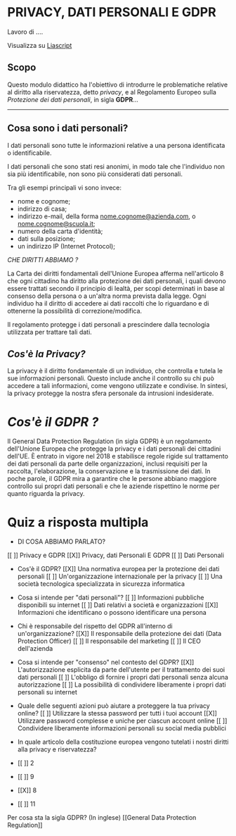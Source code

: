 <!--
author: Alessio Baldoni, Alessandro Burattini, Matteo Ciccarini

email: alessio.baldoni@savoiabenincasa.it, alessandro.burattini@savoiabenincasa.it, matteo.ciccarini@savoiabenincasa.it

version:  0.0.1

language: it

narrator: IT Italian Male

comment:  Questo lavoro servirà  a introdurre l'argomento della privacy, il trattamento dei dati personali e GDPR  

-->

# PRIVACY, DATI PERSONALI E GDPR

Lavoro di ....

Visualizza su [Liascript]()


## Scopo

Questo modulo didattico ha l'obiettivo di introdurre le problematiche relative al diritto alla riservatezza, detto *privacy*, e al Regolamento Europeo sulla *Protezione dei dati personali*, in sigla **GDPR**...

---

## Cosa sono i dati personali?

I dati personali sono tutte le informazioni relative a una persona identificata o identificabile.

I dati personali che sono stati resi anonimi, in modo tale che l'individuo non sia più identificabile, non sono più considerati dati personali.

Tra gli esempi principali vi sono invece:
- nome e cognome;
- indirizzo di casa;
- indirizzo e-mail, della forma nome.cognome@azienda.com, o nome.cognome@scuola.it;
- numero della carta d'identità;
- dati sulla posizione;
- un indirizzo IP (Internet Protocol);

*CHE DIRITTI ABBIAMO ?*

La Carta dei diritti fondamentali dell'Unione Europea afferma nell'articolo 8 che ogni cittadino ha diritto alla protezione dei dati personali, i quali devono essere trattati secondo il principio di lealtà, per scopi determinati in base al consenso della persona o a un'altra norma prevista dalla legge. Ogni individuo ha il diritto di accedere ai dati raccolti che lo riguardano e di ottenerne la possibilità di correzione/modifica.

Il regolamento protegge i dati personali a prescindere dalla tecnologia utilizzata per trattare tali dati.

## *Cos'è la Privacy?*

La privacy è il diritto fondamentale di un individuo, che controlla e tutela le sue informazioni personali. Questo include anche il controllo su chi può accedere a tali informazioni, come vengono utilizzate e condivise. In sintesi, la privacy protegge la nostra sfera personale da intrusioni indesiderate.

# *Cos'è il GDPR ?*

Il General Data Protection Regulation (in sigla GDPR) è un regolamento dell'Unione Europea che protegge la privacy e i dati personali dei cittadini dell'UE. È entrato in vigore nel 2018 e stabilisce regole rigide sul trattamento dei dati personali da parte delle organizzazioni, inclusi requisiti per la raccolta, l'elaborazione, la conservazione e la trasmissione dei dati. In poche parole, il GDPR mira a garantire che le persone abbiano maggiore controllo sui propri dati personali e che le aziende rispettino le norme per quanto riguarda la privacy.

# Quiz a risposta multipla
- DI COSA ABBIAMO PARLATO?

[[ ]] Privacy e GDPR
[[X]] Privacy, dati Personali E GDPR
[[ ]] Dati Personali 


- Cos'è il GDPR?
[[X]] Una normativa europea per la protezione dei dati personali
[[ ]] Un'organizzazione internazionale per la privacy
[[ ]] Una società tecnologica specializzata in sicurezza informatica

- Cosa si intende per "dati personali"?
[[ ]] Informazioni pubbliche disponibili su internet
[[ ]] Dati relativi a società e organizzazioni
[[X]] Informazioni che identificano o possono identificare una persona

- Chi è responsabile del rispetto del GDPR all'interno di un'organizzazione?
[[X]] Il responsabile della protezione dei dati (Data Protection Officer)
[[ ]] Il responsabile del marketing
[[ ]] Il CEO dell'azienda

- Cosa si intende per "consenso" nel contesto del GDPR?
[[X]] L'autorizzazione esplicita da parte dell'utente per il trattamento dei suoi dati personali
[[ ]] L'obbligo di fornire i propri dati personali senza alcuna autorizzazione
[[ ]] La possibilità di condividere liberamente i propri dati personali su internet

-  Quale delle seguenti azioni può aiutare a proteggere la tua privacy online?
[[ ]] Utilizzare la stessa password per tutti i tuoi account
[[X]] Utilizzare password complesse e uniche per ciascun account online
[[ ]] Condividere liberamente informazioni personali su social media pubblici


-  In quale articolo della costituzione europea vengono tutelati i nostri diritti alla privacy e riservatezza?
- [[ ]] 2
- [[ ]] 9
- [[X]] 8
- [[ ]] 11

Per cosa sta la sigla GDPR? (In inglese)
[[General Data Protection Regulation]]
